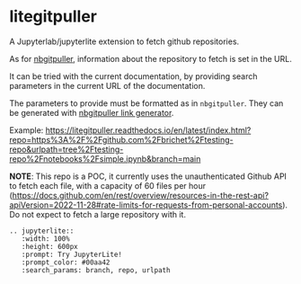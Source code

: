 # litegitpuller

A Jupyterlab/jupyterlite extension to fetch github repositories.

As for [nbgitpuller](https://github.com/jupyterhub/nbgitpuller), information about the repository to fetch is set in the URL.

It can be tried with the current documentation, by providing search parameters in the current URL of the documentation.

The parameters to provide must be formatted as in `nbgitpuller`. They can be generated with [nbgitpuller link generator](https://nbgitpuller.readthedocs.io/en/latest/link.html).

Example: https://litegitpuller.readthedocs.io/en/latest/index.html?repo=https%3A%2F%2Fgithub.com%2Fbrichet%2Ftesting-repo&urlpath=tree%2Ftesting-repo%2Fnotebooks%2Fsimple.ipynb&branch=main

**NOTE**:
This repo is a POC, it currently uses the unauthenticated Github API to fetch each file, with a capacity of 60 files per hour (https://docs.github.com/en/rest/overview/resources-in-the-rest-api?apiVersion=2022-11-28#rate-limits-for-requests-from-personal-accounts).\
Do not expect to fetch a large repository with it.

```{eval-rst}
.. jupyterlite::
   :width: 100%
   :height: 600px
   :prompt: Try JupyterLite!
   :prompt_color: #00aa42
   :search_params: branch, repo, urlpath
```
